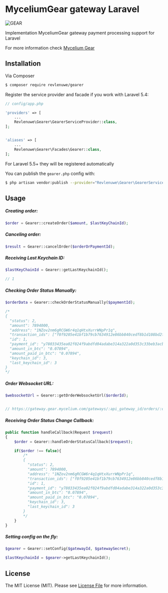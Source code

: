 # MyceliumGear gateway Laravel
![GEAR](https://image.prntscr.com/image/2VuH8BDBTBS3wCtCi7FIdg.png)

Implementation MyceliumGear gateway payment processing support for Laravel

For more information check [Mycelium Gear](https://gear.mycelium.com/)

## Installation

Via Composer

``` bash
$ composer require revlenuwe/gearer
```

Register the service provider and facade if you work with Laravel 5.4:

``` php
// config/app.php

'providers' => [
    ...
    Revlenuwe\Gearer\GearerServiceProvider::class,
];


'aliases' => [
    ...
    Revlenuwe\Gearer\Facades\Gearer::class,
];
```
For Laravel 5.5+ they will be registered automatically


You can publish the `gearer.php` config with:

``` bash
$ php artisan vendor:publish --provider="Revlenuwe\Gearer\GearerServiceProvider" --tag=config
```

## Usage


##### Creating order:

``` php
$order = Gearer::createOrder($amount, $lastKeyChainId);
```

##### Canceling order:

``` php
$result = Gearer::cancelOrder($orderOrPaymentId);
```

##### Receiving Last Keychain ID:

``` php
$lastKeyChainId = Gearer::getLastKeychainId();

// 1
```

##### Checking Order Status Manually:

``` php
$orderData = Gearer::checkOrderStatusManually($paymentId);

/*
{
  "status": 2,
  "amount": 7894000,
  "address": "1NZov2nm6gRCGW6r4q1qHtxXurrWNpPr1q",
  "transaction_ids": ["f0f9205e41bf1b79cb7634912e86bb840cedf8b1d108bd2faae1651ca79a5838"],
  "id": 1,
  "payment_id": "y78033435ea02f024f9abdfd04adabe314a322a0d353c33beb3acb7d97f1bdeb",
  "amount_in_btc": "0.07894",
  "amount_paid_in_btc": "0.07894",
  "keychain_id": 3,
  "last_keychain_id": 3
}
*/
```

##### Order Websocket URL:

``` php
$websocketUrl = Gearer::getOrderWebsocketUrl($orderId);


// https://gateway.gear.mycelium.com/gateways/:api_gateway_id/orders/:orderId:/websocket

```

##### Receiving Order Status Change Callback:

``` php
public function handleCallback(Request $request)
{
    $order = Gearer::handleOrderStatusCallback($request);

    if($order !== false){
        /*
        {
          "status": 2,
          "amount": 7894000,
          "address": "1NZov2nm6gRCGW6r4q1qHtxXurrWNpPr1q",
          "transaction_ids": ["f0f9205e41bf1b79cb7634912e86bb840cedf8b1d108bd2faae1651ca79a5838"],
          "id": 1,
          "payment_id": "y78033435ea02f024f9abdfd04adabe314a322a0d353c33beb3acb7d97f1bdeb",
          "amount_in_btc": "0.07894",
          "amount_paid_in_btc": "0.07894",
          "keychain_id": 3,
          "last_keychain_id": 3
        }
        */
    }
}
```

##### Setting config on the fly:

``` php
$gearer = Gearer::setConfig($gatewayId, $gatewaySecret);

$lastKeychainId = $gearer->getLastKeychainId();
```

## License

The MIT License (MIT). Please see [License File](LICENSE.md) for more information.
